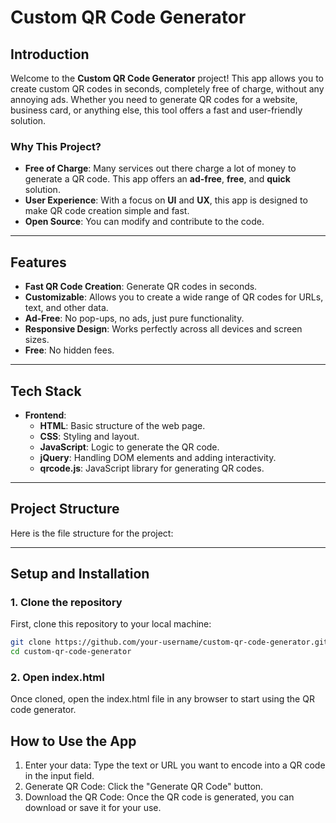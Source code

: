 # Custom QR Code Generator

## Introduction

Welcome to the **Custom QR Code Generator** project! This app allows you to create custom QR codes in seconds, completely free of charge, without any annoying ads. Whether you need to generate QR codes for a website, business card, or anything else, this tool offers a fast and user-friendly solution.

### Why This Project?

- **Free of Charge**: Many services out there charge a lot of money to generate a QR code. This app offers an **ad-free**, **free**, and **quick** solution.
- **User Experience**: With a focus on **UI** and **UX**, this app is designed to make QR code creation simple and fast.
- **Open Source**: You can modify and contribute to the code.

---

## Features

- **Fast QR Code Creation**: Generate QR codes in seconds.
- **Customizable**: Allows you to create a wide range of QR codes for URLs, text, and other data.
- **Ad-Free**: No pop-ups, no ads, just pure functionality.
- **Responsive Design**: Works perfectly across all devices and screen sizes.
- **Free**: No hidden fees.

---

## Tech Stack

- **Frontend**:
  - **HTML**: Basic structure of the web page.
  - **CSS**: Styling and layout.
  - **JavaScript**: Logic to generate the QR code.
  - **jQuery**: Handling DOM elements and adding interactivity.
  - **qrcode.js**: JavaScript library for generating QR codes.

---

## Project Structure

Here is the file structure for the project:

---

## Setup and Installation

### 1. Clone the repository

First, clone this repository to your local machine:

```bash
git clone https://github.com/your-username/custom-qr-code-generator.git
cd custom-qr-code-generator
```

### 2. Open index.html
Once cloned, open the index.html file in any browser to start using the QR code generator.


## How to Use the App
1) Enter your data: Type the text or URL you want to encode into a QR code in the input field.
2) Generate QR Code: Click the "Generate QR Code" button.
3) Download the QR Code: Once the QR code is generated, you can download or save it for your use.
